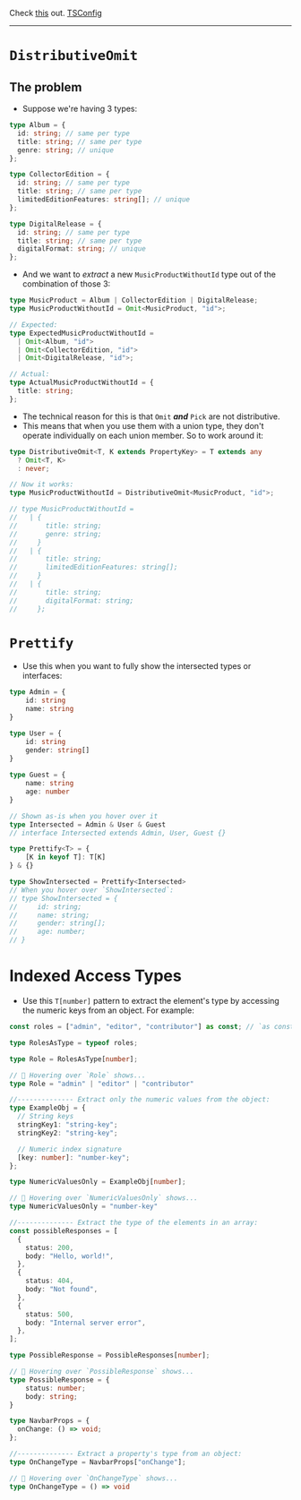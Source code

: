 Check [this](https://www.npmjs.com/package/type-fest) out.
[TSConfig](https://www.totaltypescript.com/tsconfig-cheat-sheet?ck_subscriber_id=2036870503)

----
# `DistributiveOmit`
## The problem
- Suppose we're having 3 types:
```ts
type Album = {
  id: string; // same per type
  title: string; // same per type
  genre: string; // unique
};

type CollectorEdition = {
  id: string; // same per type
  title: string; // same per type
  limitedEditionFeatures: string[]; // unique
};

type DigitalRelease = {
  id: string; // same per type
  title: string; // same per type
  digitalFormat: string; // unique
};
```
- And we want to *extract* a new `MusicProductWithoutId` type out of the combination of those 3:
```ts
type MusicProduct = Album | CollectorEdition | DigitalRelease;
type MusicProductWithoutId = Omit<MusicProduct, "id">;

// Expected:
type ExpectedMusicProductWithoutId =
  | Omit<Album, "id">
  | Omit<CollectorEdition, "id">
  | Omit<DigitalRelease, "id">;

// Actual:
type ActualMusicProductWithoutId = {
  title: string;
};
```
- The technical reason for this is that `Omit` _**and**_ `Pick` are not distributive. 
- This means that when you use them with a union type, they don't operate individually on each union member. So to work around it:
```ts
type DistributiveOmit<T, K extends PropertyKey> = T extends any
  ? Omit<T, K>
  : never;

// Now it works: 
type MusicProductWithoutId = DistributiveOmit<MusicProduct, "id">;

// type MusicProductWithoutId =
//   | {
//       title: string;
//       genre: string;
//     }
//   | {
//       title: string;
//       limitedEditionFeatures: string[];
//     }
//   | {
//       title: string;
//       digitalFormat: string;
//     };
```
# `Prettify`
- Use this when you want to fully show the intersected types or interfaces:
```ts
type Admin = {
    id: string
    name: string
}

type User = {
    id: string
    gender: string[]
}
  
type Guest = {
    name: string
    age: number
}

// Shown as-is when you hover over it
type Intersected = Admin & User & Guest 
// interface Intersected extends Admin, User, Guest {}

type Prettify<T> = {
    [K in keyof T]: T[K]
} & {}

type ShowIntersected = Prettify<Intersected>
// When you hover over `ShowIntersected`:
// type ShowIntersected = {
//     id: string;
//     name: string;
//     gender: string[];
//     age: number;
// }
```
# Indexed Access Types
- Use this `T[number]` pattern to extract the element's type by accessing the numeric keys from an object. For example:
```ts
const roles = ["admin", "editor", "contributor"] as const; // `as const` makes TypeScript infer the literal values of the array

type RolesAsType = typeof roles;

type Role = RolesAsType[number];

// 🚁 Hovering over `Role` shows...
type Role = "admin" | "editor" | "contributor"

//-------------- Extract only the numeric values from the object:
type ExampleObj = {
  // String keys
  stringKey1: "string-key";
  stringKey2: "string-key";

  // Numeric index signature
  [key: number]: "number-key";
};

type NumericValuesOnly = ExampleObj[number];

// 🚁 Hovering over `NumericValuesOnly` shows...
type NumericValuesOnly = "number-key"

//-------------- Extract the type of the elements in an array:
const possibleResponses = [
  {
    status: 200,
    body: "Hello, world!",
  },
  {
    status: 404,
    body: "Not found",
  },
  {
    status: 500,
    body: "Internal server error",
  },
];

type PossibleResponse = PossibleResponses[number];

// 🚁 Hovering over `PossibleResponse` shows...
type PossibleResponse = {
    status: number;
    body: string;
}

type NavbarProps = {
  onChange: () => void;
};

//-------------- Extract a property's type from an object:
type OnChangeType = NavbarProps["onChange"];

// 🚁 Hovering over `OnChangeType` shows...
type OnChangeType = () => void
```